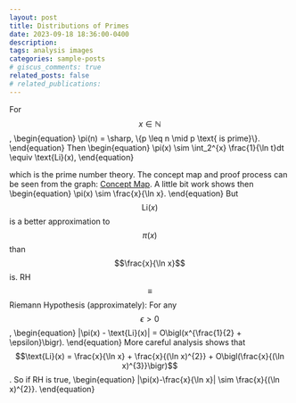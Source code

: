 ```yaml
---
layout: post
title: Distributions of Primes
date: 2023-09-18 18:36:00-0400
description: 
tags: analysis images
categories: sample-posts
# giscus_comments: true
related_posts: false
# related_publications: 
---
```


For $$x \in \mathbb N$$,
\begin{equation}
    \pi(n) = \sharp\, \\{p \leq n \mid p \text{ is prime}\\}. 
\end{equation}
Then 
\begin{equation}
    \pi(x) \sim \int_2^{x} \frac{1}{\ln t}dt \equiv \text{Li}(x),
\end{equation}
<!-- Dont use colon !!!!!!!!!!!!!!!!!!!!!!!!!!!!!!!!!!!!!!!!!!!!! -->
which is the prime number theory. The concept map and proof process can be seen from the graph: <a href="../../../assets/pdf/conceptMap.pdf">Concept Map</a>. A little bit work shows then
\begin{equation}
    \pi(x) \sim \frac{x}{\ln x}.
\end{equation}
But $$\text{Li}(x)$$ is a better approximation to $$\pi(x)$$ than $$\frac{x}{\ln x}$$ is.
RH $$\equiv$$ Riemann Hypothesis (approximately): For any $$\epsilon > 0$$,
\begin{equation}
    |\pi(x) - \text{Li}(x)| = O\bigl(x^{\frac{1}{2} + \epsilon}\bigr).
\end{equation}
More careful analysis shows that $$\text{Li}(x) = \frac{x}{\ln x} + \frac{x}{(\ln x)^{2}} + O\bigl(\frac{x}{(\ln x)^{3}}\bigr)$$. So if RH is true,
\begin{equation}
    |\pi(x)-\frac{x}{\ln x}| \sim \frac{x}{(\ln x)^{2}}.
\end{equation}

    